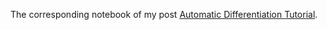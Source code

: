 The corresponding notebook of my post [Automatic Differentiation Tutorial](https://borgwang.github.io/dl/2019/09/15/autograd.html).
